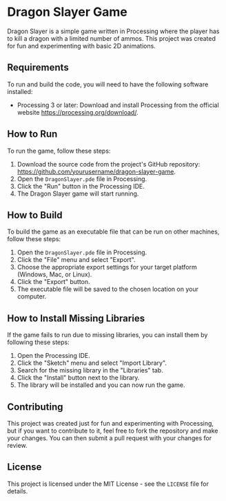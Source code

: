 # Dragon Slayer Game

Dragon Slayer is a simple game written in Processing where the player has to kill a dragon with a limited number of ammos. This project was created for fun and experimenting with basic 2D animations.

## Requirements

To run and build the code, you will need to have the following software installed:

- Processing 3 or later: Download and install Processing from the official website https://processing.org/download/.

## How to Run

To run the game, follow these steps:

1. Download the source code from the project's GitHub repository: https://github.com/yourusername/dragon-slayer-game.
2. Open the `DragonSlayer.pde` file in Processing.
3. Click the "Run" button in the Processing IDE.
4. The Dragon Slayer game will start running.

## How to Build

To build the game as an executable file that can be run on other machines, follow these steps:

1. Open the `DragonSlayer.pde` file in Processing.
2. Click the "File" menu and select "Export".
3. Choose the appropriate export settings for your target platform (Windows, Mac, or Linux).
4. Click the "Export" button.
5. The executable file will be saved to the chosen location on your computer.

## How to Install Missing Libraries

If the game fails to run due to missing libraries, you can install them by following these steps:

1. Open the Processing IDE.
2. Click the "Sketch" menu and select "Import Library".
3. Search for the missing library in the "Libraries" tab.
4. Click the "Install" button next to the library.
5. The library will be installed and you can now run the game.

## Contributing

This project was created just for fun and experimenting with Processing, but if you want to contribute to it, feel free to fork the repository and make your changes. You can then submit a pull request with your changes for review.

## License

This project is licensed under the MIT License - see the `LICENSE` file for details.